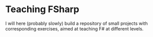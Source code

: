 Teaching FSharp
==============

I will here (probably slowly) build a repository of small projects with corresponding exercises, aimed at 
teaching F# at different levels.

